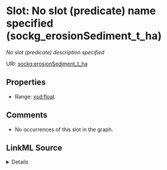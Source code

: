 

# Slot: No slot (predicate) name specified (sockg_erosionSediment_t_ha)


_No slot (predicate) description specified_







URI: [sockg:erosionSediment_t_ha](https://idir.uta.edu/sockg-ontology/docs/erosionSediment_t_ha)



<!-- no inheritance hierarchy -->








## Properties

* Range: [xsd:float](http://www.w3.org/2001/XMLSchema#float)





## Comments

* No occurrences of this slot in the graph.



## LinkML Source

<details>

```yaml
name: sockg_erosionSediment_t_ha
description: No slot (predicate) description specified
title: No slot (predicate) name specified
comments:
- No occurrences of this slot in the graph.
from_schema: soc-kg
rank: 1000
domain: sockg_WaterQualityArea
slot_uri: sockg:erosionSediment_t_ha
alias: sockg_erosionSediment_t_ha
range: float

```
</details>